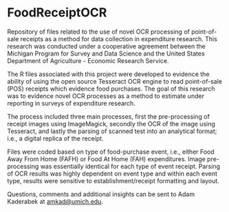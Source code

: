 # FoodReceiptOCR
Repository of files related to the use of novel OCR processing of point-of-sale receipts as a method for data collection in expenditure research. This research was conducted under a cooperative agreement between the Michigan Program for Survey and Data Science and the United States Department of Agriculture - Economic Research Service.

The R files associated with this project were developed to evidence the ability of using the open source Tesseract OCR engine to read point-of-sale (POS) receipts which evidence food purchases. The goal of this research was to evidence novel OCR processes as a method to estimate under reporting in surveys of expenditure research.

The process included three main processes, first the pre-processing of receipt images using ImageMagick, secondly the OCR of the image using Tesseract, and lastly the parsing of scanned test into an analytical format; i.e., a digital replica of the receipt.

Files were coded based on type of food-purchase event, i.e., either Food Away From Home (FAFH) or Food At Home (FAH) expenditures. Image pre-processing was essentially identical for each type of event receipt. Parsing of OCR results was highly dependent on event type and within each event type, results were sensitive to establishment/receipt formatting and layout.

Questions, comments and additional insights can be sent to Adam Kaderabek at amkad@umich.edu. 
